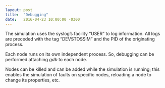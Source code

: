 ```yaml
---
layout: post
title:  "Debugging"
date:   2016-04-23 10:00:00 -0300
---
```


The simulation uses the syslog’s facility “USER” to log information. All logs are preceded with the tag “DEVSTOSSIM” and the PID of the originating process.

Each node runs on its own independent process. So, debugging can be performed attaching *gdb* to each node. 

Nodes can be killed and can be added while the simulation is running; this enables the simulation of faults on specific nodes, reloading a node to change its properties, etc.


